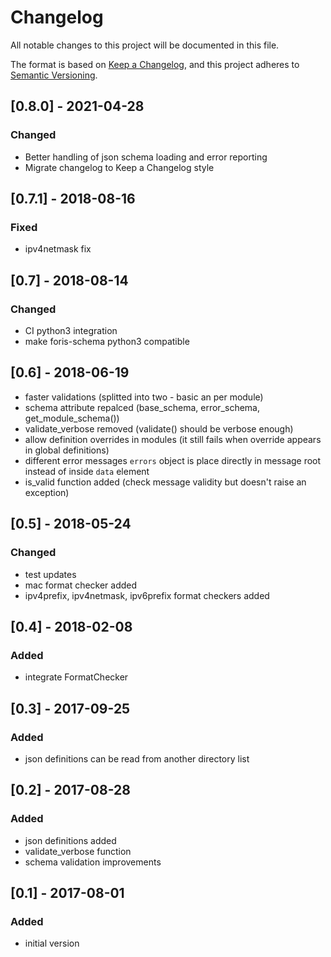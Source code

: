 # Changelog
All notable changes to this project will be documented in this file.

The format is based on [Keep a Changelog](https://keepachangelog.com/en/1.0.0/),
and this project adheres to [Semantic Versioning](https://semver.org/spec/v2.0.0.html).

## [0.8.0] - 2021-04-28
### Changed
- Better handling of json schema loading and error reporting
- Migrate changelog to Keep a Changelog style

## [0.7.1] - 2018-08-16
### Fixed
- ipv4netmask fix

## [0.7] - 2018-08-14
### Changed
- CI python3 integration
- make foris-schema python3 compatible

## [0.6] - 2018-06-19

- faster validations (splitted into two - basic an per module)
- schema attribute repalced (base_schema, error_schema, get_module_schema())
- validate_verbose removed (validate() should be verbose enough)
- allow definition overrides in modules (it still fails when override appears in global definitions)
- different error messages `errors` object is place directly in message root instead of inside `data` element
- is_valid function added (check message validity but doesn't raise an exception)

## [0.5] - 2018-05-24
### Changed
- test updates
- mac format checker added
- ipv4prefix, ipv4netmask, ipv6prefix format checkers added

## [0.4] - 2018-02-08
### Added
- integrate FormatChecker

## [0.3] - 2017-09-25
### Added
- json definitions can be read from another directory list

## [0.2] - 2017-08-28
### Added
- json definitions added
- validate_verbose function
- schema validation improvements


## [0.1] - 2017-08-01
### Added
- initial version
